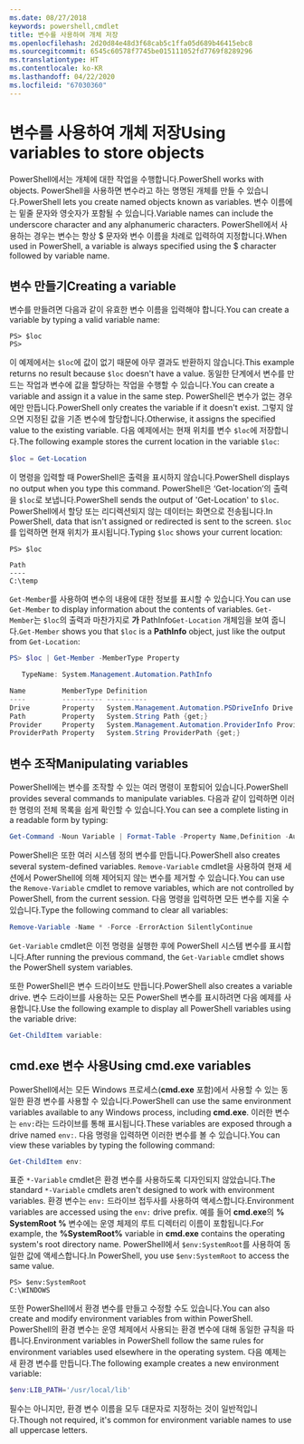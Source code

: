 ```yaml
---
ms.date: 08/27/2018
keywords: powershell,cmdlet
title: 변수를 사용하여 개체 저장
ms.openlocfilehash: 2d20d84e48d3f68cab5c1ffa05d689b46415ebc8
ms.sourcegitcommit: 6545c60578f7745be015111052fd7769f8289296
ms.translationtype: HT
ms.contentlocale: ko-KR
ms.lasthandoff: 04/22/2020
ms.locfileid: "67030360"
---
```

# <a name="using-variables-to-store-objects"></a><span data-ttu-id="e9a45-103">변수를 사용하여 개체 저장</span><span class="sxs-lookup"><span data-stu-id="e9a45-103">Using variables to store objects</span></span>

<span data-ttu-id="e9a45-104">PowerShell에서는 개체에 대한 작업을 수행합니다.</span><span class="sxs-lookup"><span data-stu-id="e9a45-104">PowerShell works with objects.</span></span> <span data-ttu-id="e9a45-105">PowerShell을 사용하면 변수라고 하는 명명된 개체를 만들 수 있습니다.</span><span class="sxs-lookup"><span data-stu-id="e9a45-105">PowerShell lets you create named objects known as variables.</span></span>
<span data-ttu-id="e9a45-106">변수 이름에는 밑줄 문자와 영숫자가 포함될 수 있습니다.</span><span class="sxs-lookup"><span data-stu-id="e9a45-106">Variable names can include the underscore character and any alphanumeric characters.</span></span> <span data-ttu-id="e9a45-107">PowerShell에서 사용하는 경우는 변수는 항상 \$ 문자와 변수 이름을 차례로 입력하여 지정합니다.</span><span class="sxs-lookup"><span data-stu-id="e9a45-107">When used in PowerShell, a variable is always specified using the \$ character followed by variable name.</span></span>

## <a name="creating-a-variable"></a><span data-ttu-id="e9a45-108">변수 만들기</span><span class="sxs-lookup"><span data-stu-id="e9a45-108">Creating a variable</span></span>

<span data-ttu-id="e9a45-109">변수를 만들려면 다음과 같이 유효한 변수 이름을 입력해야 합니다.</span><span class="sxs-lookup"><span data-stu-id="e9a45-109">You can create a variable by typing a valid variable name:</span></span>

```
PS> $loc
PS>
```

<span data-ttu-id="e9a45-110">이 예제에서는 `$loc`에 값이 없기 때문에 아무 결과도 반환하지 않습니다.</span><span class="sxs-lookup"><span data-stu-id="e9a45-110">This example returns no result because `$loc` doesn't have a value.</span></span> <span data-ttu-id="e9a45-111">동일한 단계에서 변수를 만드는 작업과 변수에 값을 할당하는 작업을 수행할 수 있습니다.</span><span class="sxs-lookup"><span data-stu-id="e9a45-111">You can create a variable and assign it a value in the same step.</span></span> <span data-ttu-id="e9a45-112">PowerShell은 변수가 없는 경우에만 만듭니다.</span><span class="sxs-lookup"><span data-stu-id="e9a45-112">PowerShell only creates the variable if it doesn't exist.</span></span>
<span data-ttu-id="e9a45-113">그렇지 않으면 지정된 값을 기존 변수에 할당합니다.</span><span class="sxs-lookup"><span data-stu-id="e9a45-113">Otherwise, it assigns the specified value to the existing variable.</span></span> <span data-ttu-id="e9a45-114">다음 예제에서는 현재 위치를 변수 `$loc`에 저장합니다.</span><span class="sxs-lookup"><span data-stu-id="e9a45-114">The following example stores the current location in the variable `$loc`:</span></span>

```powershell
$loc = Get-Location
```

<span data-ttu-id="e9a45-115">이 명령을 입력할 때 PowerShell은 출력을 표시하지 않습니다.</span><span class="sxs-lookup"><span data-stu-id="e9a45-115">PowerShell displays no output when you type this command.</span></span> <span data-ttu-id="e9a45-116">PowerShell은 ‘Get-location’의 출력을 `$loc`로 보냅니다.</span><span class="sxs-lookup"><span data-stu-id="e9a45-116">PowerShell sends the output of 'Get-Location' to `$loc`.</span></span> <span data-ttu-id="e9a45-117">PowerShell에서 할당 또는 리디렉션되지 않는 데이터는 화면으로 전송됩니다.</span><span class="sxs-lookup"><span data-stu-id="e9a45-117">In PowerShell, data that isn't assigned or redirected is sent to the screen.</span></span> <span data-ttu-id="e9a45-118">`$loc`를 입력하면 현재 위치가 표시됩니다.</span><span class="sxs-lookup"><span data-stu-id="e9a45-118">Typing `$loc` shows your current location:</span></span>

```
PS> $loc

Path
----
C:\temp
```

<span data-ttu-id="e9a45-119">`Get-Member`를 사용하여 변수의 내용에 대한 정보를 표시할 수 있습니다.</span><span class="sxs-lookup"><span data-stu-id="e9a45-119">You can use `Get-Member` to display information about the contents of variables.</span></span> <span data-ttu-id="e9a45-120">`Get-Member`는 `$loc`의 출력과 마찬가지로 **가** PathInfo`Get-Location` 개체임을 보여 줍니다.</span><span class="sxs-lookup"><span data-stu-id="e9a45-120">`Get-Member` shows you that `$loc` is a **PathInfo** object, just like the output from `Get-Location`:</span></span>

```powershell
PS> $loc | Get-Member -MemberType Property

   TypeName: System.Management.Automation.PathInfo

Name         MemberType Definition
----         ---------- ----------
Drive        Property   System.Management.Automation.PSDriveInfo Drive {get;}
Path         Property   System.String Path {get;}
Provider     Property   System.Management.Automation.ProviderInfo Provider {...
ProviderPath Property   System.String ProviderPath {get;}
```

## <a name="manipulating-variables"></a><span data-ttu-id="e9a45-121">변수 조작</span><span class="sxs-lookup"><span data-stu-id="e9a45-121">Manipulating variables</span></span>

<span data-ttu-id="e9a45-122">PowerShell에는 변수를 조작할 수 있는 여러 명령이 포함되어 있습니다.</span><span class="sxs-lookup"><span data-stu-id="e9a45-122">PowerShell provides several commands to manipulate variables.</span></span> <span data-ttu-id="e9a45-123">다음과 같이 입력하면 이러한 명령의 전체 목록을 쉽게 확인할 수 있습니다.</span><span class="sxs-lookup"><span data-stu-id="e9a45-123">You can see a complete listing in a readable form by typing:</span></span>

```powershell
Get-Command -Noun Variable | Format-Table -Property Name,Definition -AutoSize -Wrap
```

<span data-ttu-id="e9a45-124">PowerShell은 또한 여러 시스템 정의 변수를 만듭니다.</span><span class="sxs-lookup"><span data-stu-id="e9a45-124">PowerShell also creates several system-defined variables.</span></span> <span data-ttu-id="e9a45-125">`Remove-Variable` cmdlet을 사용하여 현재 세션에서 PowerShell에 의해 제어되지 않는 변수를 제거할 수 있습니다.</span><span class="sxs-lookup"><span data-stu-id="e9a45-125">You can use the `Remove-Variable` cmdlet to remove variables, which are not controlled by PowerShell, from the current session.</span></span> <span data-ttu-id="e9a45-126">다음 명령을 입력하면 모든 변수를 지울 수 있습니다.</span><span class="sxs-lookup"><span data-stu-id="e9a45-126">Type the following command to clear all variables:</span></span>

```powershell
Remove-Variable -Name * -Force -ErrorAction SilentlyContinue
```

<span data-ttu-id="e9a45-127">`Get-Variable` cmdlet은 이전 명령을 실행한 후에 PowerShell 시스템 변수를 표시합니다.</span><span class="sxs-lookup"><span data-stu-id="e9a45-127">After running the previous command, the `Get-Variable` cmdlet shows the PowerShell system variables.</span></span>

<span data-ttu-id="e9a45-128">또한 PowerShell은 변수 드라이브도 만듭니다.</span><span class="sxs-lookup"><span data-stu-id="e9a45-128">PowerShell also creates a variable drive.</span></span> <span data-ttu-id="e9a45-129">변수 드라이브를 사용하는 모든 PowerShell 변수를 표시하려면 다음 예제를 사용합니다.</span><span class="sxs-lookup"><span data-stu-id="e9a45-129">Use the following example to display all PowerShell variables using the variable drive:</span></span>

```powershell
Get-ChildItem variable:
```

## <a name="using-cmdexe-variables"></a><span data-ttu-id="e9a45-130">cmd.exe 변수 사용</span><span class="sxs-lookup"><span data-stu-id="e9a45-130">Using cmd.exe variables</span></span>

<span data-ttu-id="e9a45-131">PowerShell에서는 모든 Windows 프로세스(**cmd.exe** 포함)에서 사용할 수 있는 동일한 환경 변수를 사용할 수 있습니다.</span><span class="sxs-lookup"><span data-stu-id="e9a45-131">PowerShell can use the same environment variables available to any Windows process, including **cmd.exe**.</span></span> <span data-ttu-id="e9a45-132">이러한 변수는 `env:`라는 드라이브를 통해 표시됩니다.</span><span class="sxs-lookup"><span data-stu-id="e9a45-132">These variables are exposed through a drive named `env:`.</span></span> <span data-ttu-id="e9a45-133">다음 명령을 입력하면 이러한 변수를 볼 수 있습니다.</span><span class="sxs-lookup"><span data-stu-id="e9a45-133">You can view these variables by typing the following command:</span></span>

```powershell
Get-ChildItem env:
```

<span data-ttu-id="e9a45-134">표준 `*-Variable` cmdlet은 환경 변수를 사용하도록 디자인되지 않았습니다.</span><span class="sxs-lookup"><span data-stu-id="e9a45-134">The standard `*-Variable` cmdlets aren't designed to work with environment variables.</span></span> <span data-ttu-id="e9a45-135">환경 변수는 `env:` 드라이브 접두사를 사용하여 액세스합니다.</span><span class="sxs-lookup"><span data-stu-id="e9a45-135">Environment variables are accessed using the `env:` drive prefix.</span></span> <span data-ttu-id="e9a45-136">예를 들어 **cmd.exe**의 **% SystemRoot %** 변수에는 운영 체제의 루트 디렉터리 이름이 포함됩니다.</span><span class="sxs-lookup"><span data-stu-id="e9a45-136">For example, the **%SystemRoot%** variable in **cmd.exe** contains the operating system's root directory name.</span></span> <span data-ttu-id="e9a45-137">PowerShell에서 `$env:SystemRoot`를 사용하여 동일한 값에 액세스합니다.</span><span class="sxs-lookup"><span data-stu-id="e9a45-137">In PowerShell, you use `$env:SystemRoot` to access the same value.</span></span>

```
PS> $env:SystemRoot
C:\WINDOWS
```

<span data-ttu-id="e9a45-138">또한 PowerShell에서 환경 변수를 만들고 수정할 수도 있습니다.</span><span class="sxs-lookup"><span data-stu-id="e9a45-138">You can also create and modify environment variables from within PowerShell.</span></span> <span data-ttu-id="e9a45-139">PowerShell의 환경 변수는 운영 체제에서 사용되는 환경 변수에 대해 동일한 규칙을 따릅니다.</span><span class="sxs-lookup"><span data-stu-id="e9a45-139">Environment variables in PowerShell follow the same rules for environment variables used elsewhere in the operating system.</span></span> <span data-ttu-id="e9a45-140">다음 예제는 새 환경 변수를 만듭니다.</span><span class="sxs-lookup"><span data-stu-id="e9a45-140">The following example creates a new environment variable:</span></span>

```powershell
$env:LIB_PATH='/usr/local/lib'
```

<span data-ttu-id="e9a45-141">필수는 아니지만, 환경 변수 이름을 모두 대문자로 지정하는 것이 일반적입니다.</span><span class="sxs-lookup"><span data-stu-id="e9a45-141">Though not required, it's common for environment variable names to use all uppercase letters.</span></span>
